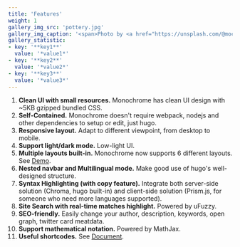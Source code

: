 ```yaml
---
title: 'Features'
weight: 1
gallery_img_src: 'pottery.jpg'
gallery_img_caption: '<span>Photo by <a href="https://unsplash.com/@mochiel?utm_source=unsplash&amp;utm_medium=referral&amp;utm_content=creditCopyText">Mercy</a> on <a href="https://unsplash.com/s/photos/vase?utm_source=unsplash&amp;utm_medium=referral&amp;utm_content=creditCopyText">Unsplash</a></span>'
gallery_statistic:
- key: '**key1**'
  value: '*value1*'
- key: '**key2**'
  value: '*value2*'
- key: '**key3**'
  value: '*value3*'
---
```


1. **Clean UI with small resources.** Monochrome has clean UI design with ~5KB gzipped bundled CSS.
2. **Self-Contained.** Monochrome doesn't require webpack, nodejs and other dependencies to setup or edit, just hugo.
3. **Responsive layout.** Adapt to different viewpoint, from desktop to mobile.
4. **Support light/dark mode.** Low-light UI.
5. **Multiple layouts built-in.** Monochrome now supports 6 different layouts. See [Demo](https://kaiiiz.github.io/hugo-theme-monochrome/layouts/).
6. **Nested navbar and Multilingual mode.** Make good use of hugo's well-designed structure.
7. **Syntax Highlighting (with copy feature).** Integrate both server-side solution (Chroma, hugo built-in) and client-side solution (Prism.js, for someone who need more languages supported).
8. **Site Search with real-time matches highlight.** Powered by uFuzzy. 
9. **SEO-friendly.** Easily change your author, description, keywords, open graph, twitter card meatdata.
10. **Support mathematical notation.** Powered by MathJax.
11. **Useful shortcodes.** See [Document](https://kaiiiz.github.io/hugo-theme-monochrome/shortcodes/).
